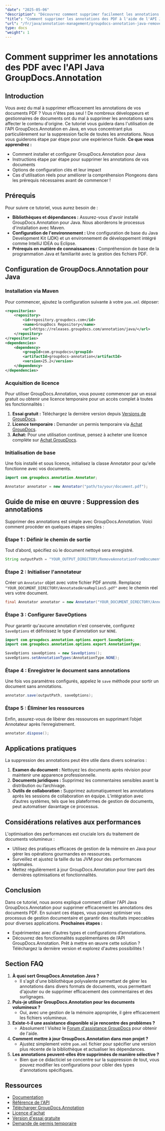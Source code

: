 ```yaml
---
"date": "2025-05-06"
"description": "Découvrez comment supprimer facilement les annotations de vos documents PDF grâce à l'API GroupDocs.Annotation en Java. Suivez notre guide étape par étape pour une gestion efficace de vos documents."
"title": "Comment supprimer les annotations des PDF à l'aide de l'API Java GroupDocs.Annotation"
"url": "/fr/java/annotation-management/groupdocs-annotation-java-remove-pdf-annotations/"
type: docs
"weight": 1
---
```


# Comment supprimer les annotations des PDF avec l'API Java GroupDocs.Annotation
## Introduction
Vous avez du mal à supprimer efficacement les annotations de vos documents PDF ? Vous n'êtes pas seul ! De nombreux développeurs et gestionnaires de documents ont du mal à supprimer les annotations sans affecter le contenu d'origine. Ce tutoriel vous guidera dans l'utilisation de l'API GroupDocs.Annotation en Java, en vous concentrant plus particulièrement sur la suppression facile de toutes les annotations. Nous vous guiderons étape par étape pour une expérience fluide.
**Ce que vous apprendrez :**
- Comment installer et configurer GroupDocs.Annotation pour Java
- Instructions étape par étape pour supprimer les annotations de vos documents
- Options de configuration clés et leur impact
- Cas d'utilisation réels pour améliorer la compréhension
Plongeons dans les prérequis nécessaires avant de commencer !
## Prérequis
Pour suivre ce tutoriel, vous aurez besoin de :
- **Bibliothèques et dépendances :** Assurez-vous d'avoir installé GroupDocs.Annotation pour Java. Nous aborderons le processus d'installation avec Maven.
- **Configuration de l'environnement :** Une configuration de base du Java Development Kit (JDK) et un environnement de développement intégré comme IntelliJ IDEA ou Eclipse.
- **Prérequis en matière de connaissances :** Compréhension de base de la programmation Java et familiarité avec la gestion des fichiers PDF.
## Configuration de GroupDocs.Annotation pour Java
### Installation via Maven
Pour commencer, ajoutez la configuration suivante à votre `pom.xml` déposer:
```xml
<repositories>
    <repository>
        <id>repository.groupdocs.com</id>
        <name>GroupDocs Repository</name>
        <url>https://releases.groupdocs.com/annotation/java/</url>
    </repository>
</repositories>
<dependencies>
    <dependency>
        <groupId>com.groupdocs</groupId>
        <artifactId>groupdocs-annotation</artifactId>
        <version>25.2</version>
    </dependency>
</dependencies>
```
### Acquisition de licence
Pour utiliser GroupDocs.Annotation, vous pouvez commencer par un essai gratuit ou obtenir une licence temporaire pour un accès complet à toutes les fonctionnalités :
1. **Essai gratuit :** Téléchargez la dernière version depuis [Versions de GroupDocs](https://releases.groupdocs.com/annotation/java/).
2. **Licence temporaire :** Demander un permis temporaire via [Achat GroupDocs](https://purchase.groupdocs.com/temporary-license/).
3. **Achat:** Pour une utilisation continue, pensez à acheter une licence complète sur [Achat GroupDocs](https://purchase.groupdocs.com/buy).
### Initialisation de base
Une fois installé et sous licence, initialisez la classe Annotator pour qu'elle fonctionne avec vos documents.
```java
import com.groupdocs.annotation.Annotator;

Annotator annotator = new Annotator("path/to/your/document.pdf");
```
## Guide de mise en œuvre : Suppression des annotations
Supprimer des annotations est simple avec GroupDocs.Annotation. Voici comment procéder en quelques étapes simples :
### Étape 1 : Définir le chemin de sortie
Tout d’abord, spécifiez où le document nettoyé sera enregistré.
```java
String outputPath = "YOUR_OUTPUT_DIRECTORY/RemoveAnnotationFromDocument.pdf"; // Mettre à jour avec votre chemin
```
### Étape 2 : Initialiser l'annotateur
Créer un `Annotator` objet avec votre fichier PDF annoté. Remplacez `"YOUR_DOCUMENT_DIRECTORY/AnnotatedAreaReplies5.pdf"` avec le chemin réel vers votre document.
```java
final Annotator annotator = new Annotator("YOUR_DOCUMENT_DIRECTORY/AnnotatedAreaReplies5.pdf");
```
### Étape 3 : Configurer SaveOptions
Pour garantir qu'aucune annotation n'est conservée, configurez `SaveOptions` et définissez le type d'annotation sur `NONE`.
```java
import com.groupdocs.annotation.options.export.SaveOptions;
import com.groupdocs.annotation.options.export.AnnotationType;

SaveOptions saveOptions = new SaveOptions();
saveOptions.setAnnotationTypes(AnnotationType.NONE);
```
### Étape 4 : Enregistrer le document sans annotations
Une fois vos paramètres configurés, appelez le `save` méthode pour sortir un document sans annotations.
```java
annotator.save(outputPath, saveOptions);
```
### Étape 5 : Éliminer les ressources
Enfin, assurez-vous de libérer des ressources en supprimant l’objet Annotateur après l’enregistrement.
```java
annotator.dispose();
```
## Applications pratiques
La suppression des annotations peut être utile dans divers scénarios :
1. **Examen du document :** Nettoyez les documents après révision pour maintenir une apparence professionnelle.
2. **Documents juridiques :** Supprimez les commentaires sensibles avant la distribution ou l’archivage.
3. **Outils de collaboration :** Supprimez automatiquement les annotations après les sessions de collaboration en équipe.
L’intégration avec d’autres systèmes, tels que les plateformes de gestion de documents, peut automatiser davantage ce processus.
## Considérations relatives aux performances
L'optimisation des performances est cruciale lors du traitement de documents volumineux :
- Utilisez des pratiques efficaces de gestion de la mémoire en Java pour gérer les opérations gourmandes en ressources.
- Surveillez et ajustez la taille du tas JVM pour des performances optimales.
- Mettez régulièrement à jour GroupDocs.Annotation pour tirer parti des dernières optimisations et fonctionnalités.
## Conclusion
Dans ce tutoriel, nous avons expliqué comment utiliser l'API Java GroupDocs.Annotation pour supprimer efficacement les annotations des documents PDF. En suivant ces étapes, vous pouvez optimiser vos processus de gestion documentaire et garantir des résultats impeccables pour diverses applications.
**Prochaines étapes :**
- Expérimentez avec d’autres types et configurations d’annotations.
- Découvrez des fonctionnalités supplémentaires de l’API GroupDocs.Annotation.
Prêt à mettre en œuvre cette solution ? Téléchargez la dernière version et explorez d'autres possibilités !
## Section FAQ
1. **À quoi sert GroupDocs.Annotation Java ?**
   - Il s'agit d'une bibliothèque polyvalente permettant de gérer les annotations dans divers formats de documents, vous permettant d'ajouter ou de supprimer efficacement des commentaires et des surlignages.
2. **Puis-je utiliser GroupDocs.Annotation pour les documents volumineux ?**
   - Oui, avec une gestion de la mémoire appropriée, il gère efficacement les fichiers volumineux.
3. **Existe-t-il une assistance disponible si je rencontre des problèmes ?**
   - Absolument ! Visitez le [Forum d'assistance GroupDocs](https://forum.groupdocs.com/c/annotation/) pour obtenir de l'aide.
4. **Comment mettre à jour GroupDocs.Annotation dans mon projet ?**
   - Ajustez simplement votre `pom.xml` fichier pour spécifier une version plus récente de la bibliothèque et actualiser les dépendances.
5. **Les annotations peuvent-elles être supprimées de manière sélective ?**
   - Bien que ce didacticiel se concentre sur la suppression de tout, vous pouvez modifier les configurations pour cibler des types d'annotations spécifiques.
## Ressources
- [Documentation](https://docs.groupdocs.com/annotation/java/)
- [Référence de l'API](https://reference.groupdocs.com/annotation/java/)
- [Télécharger GroupDocs.Annotation](https://releases.groupdocs.com/annotation/java/)
- [Licence d'achat](https://purchase.groupdocs.com/buy)
- [Version d'essai gratuite](https://releases.groupdocs.com/annotation/java/)
- [Demande de permis temporaire](https://purchase.groupdocs.com/temporary-license/)